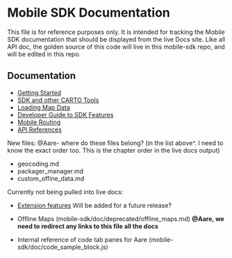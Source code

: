 # Mobile SDK Documentation

This file is for reference purposes only. It is intended for tracking the Mobile SDK documentation that should be displayed from the live Docs site. Like all API doc, the golden source of this code will live in this mobile-sdk repo, and will be edited in this repo.

## Documentation

* [Getting Started](getting_started.md)
* [SDK and other CARTO Tools](sdk_with_carto.md)
* [Loading Map Data](loading_data.md)
* [Developer Guide to SDK Features](developer_guide.md)
* [Mobile Routing](routing.md)
* [API References](api_reference.md)

New files: @Aare- where do these files belong? (in the list above^. I need to know the exact order too. This is the chapter order in the live docs output)

* geocoding.md
* packager_manager.md
* custom_offine_data.md
 
Currently not being pulled into live docs: 

* [Extension features](proextensions.md) Will be added for a future release?
* Offline Maps (mobile-sdk/doc/deprecated/offline_maps.md)
  **@Aare, we need to redirect any links to this file all the docs**

* Internal reference of code tab panes for Aare (mobile-sdk/doc/code_sample_block.js) 
